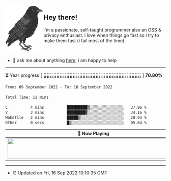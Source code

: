 <img align="left" src="assets/birb.png">

## Hey there!

i'm a passionate, self-taught programmer also an OSS & privacy enthusiast. i love when things go fast so i try to make them fast (i fail most of the time). 

</br>

- 💬 ask me about anything [here](https://github.com/aunsigned/aunsigned/issues), i am happy to help

---

⏳ Year progress [ ⣿⣿⣿⣿⣿⣿⣿⣿⣿⣿⣿⣿⣿⣿⣿⣿⣿⣿⣿⣿⣿⣿⣿⣿⣿⣿⣿⣿⣿⣿ ] **70.80%**

<!--START_SECTION:waka-->

```text
From: 09 September 2022 - To: 16 September 2022

Total Time: 11 mins

C          4 mins          █████████▒░░░░░░░░░░░░░░░   37.96 %
V          3 mins          ████████▓░░░░░░░░░░░░░░░░   34.16 %
Makefile   2 mins          █████▒░░░░░░░░░░░░░░░░░░░   20.93 %
Other      0 secs          █▒░░░░░░░░░░░░░░░░░░░░░░░   05.64 %
```

<!--END_SECTION:waka-->

| 🎵 Now Playing                                                                                                                 |
| ------------------------------------------------------------------------------------------------------------------------------ |
| <a href="https://status.nmoo.dev/now-playing?open"><img src="https://status.nmoo.dev/now-playing" width="540" height="64"></a> |

---

- ⏰ Updated on Fri, 16 Sep 2022 10:10:35 GMT